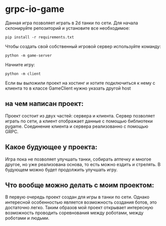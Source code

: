 # grpc-io-game
Данная игра позволяет играть в 2d танки по сети.
Для начала склонируйте репозиторий и установите все необходимое:
```
pip install -r requirements.txt
```

Чтобы создать свой собственный игровой сервер используйте команду:
```
python -m game-server
```
Начните игру:
```
python -m client
```
Если вы выложили проект на хостинг и хотите подключиться к нему с клиента то в классе GameClient нужно указать другой host

## на чем написан проект:
  Проект состоит из двух частей: сервера и клиента. Сервер позволяет играть по сети, а клиент отображает данные с помощью библиотеки pygame. Соединение клиента и сервера реализованно с помощью GRPC. 
  
## Какое будующее у проекта:
  Игра пока не позволяет улучшать танки, собирать аптечку и многое другое, но уже реализована основа, то есть можно ездить и стрелять. В будующем можно будет продолжить улучшать игру.
  
## Что вообще можно делать с моим проектом:
  В первую очередь проект создан для игры в танки по сети.
  Однако интересной особенностью является возможность создания ботов, это достаточно легко. Таким образов мой проект открывает интересную возможность проводить соревнования между роботами, между роботами и людьми.
